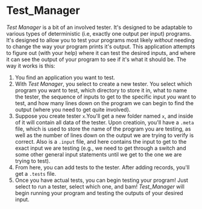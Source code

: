 # Test_Manager

*Test Manager* is a bit of an involved tester. It's designed to be adaptable to various types of deterministic (i.e, exactly one output per input) programs. It's designed to allow you to test your programs most likely *without* needing to change the way your program prints it's output. This application attempts to figure out (with your help) where it can test the desired inputs, and where it can see the output of your program to see if it's what it should be. The way it works is this:

1. You find an application you want to test.
2. With *Test Manager*, you select to create a new tester. You select which program you want to test, which directory to store it in, what to name the tester, the sequence of inputs to get to the specific input *you* want to test, and how many lines down on the program we can begin to find the output (where you need to get quite involved). 
3. Suppose you create tester `x`.You'll get a new folder named `x`, and inside of it will contain all data of the tester. Upon creatioin, you'll have a `.meta` file, which is used to store the name of the program you are testing, as well as the number of lines down on the output we are trying to verify is correct. Also is a `.input` file, and here contains the input to get to the exact input we are testing (e.g., we need to get through a switch and some other general input statements until we get to the one we are trying to test).
4. From here, you can add tests to the tester. After adding records, you'll get a `.tests` file.
5. Once you have actual tests, you can begin testing your program! Just select to run a tester, select which one, and bam! *Test_Manager* will begin running your program and testing the outputs of your desired input.
